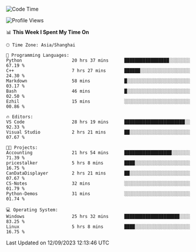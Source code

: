 <!--START_SECTION:waka-->
![Code Time](http://img.shields.io/badge/Code%20Time-1%2C246%20hrs%2026%20mins-blue)

![Profile Views](http://img.shields.io/badge/Profile%20Views-0-blue)

📊 **This Week I Spent My Time On** 

```text
🕑︎ Time Zone: Asia/Shanghai

💬 Programming Languages: 
Python                   20 hrs 37 mins      █████████████████░░░░░░░░   67.19 % 
C++                      7 hrs 27 mins       ██████░░░░░░░░░░░░░░░░░░░   24.30 % 
Markdown                 58 mins             █░░░░░░░░░░░░░░░░░░░░░░░░   03.17 % 
Bash                     46 mins             █░░░░░░░░░░░░░░░░░░░░░░░░   02.50 % 
Ezhil                    15 mins             ░░░░░░░░░░░░░░░░░░░░░░░░░   00.86 % 

🔥 Editors: 
VS Code                  28 hrs 19 mins      ███████████████████████░░   92.33 % 
Visual Studio            2 hrs 21 mins       ██░░░░░░░░░░░░░░░░░░░░░░░   07.67 % 

🐱‍💻 Projects: 
Accounting               21 hrs 54 mins      ██████████████████░░░░░░░   71.39 % 
pricestalker             5 hrs 8 mins        ████░░░░░░░░░░░░░░░░░░░░░   16.75 % 
CanDataDisplayer         2 hrs 21 mins       ██░░░░░░░░░░░░░░░░░░░░░░░   07.67 % 
CS-Notes                 32 mins             ░░░░░░░░░░░░░░░░░░░░░░░░░   01.79 % 
Python-Demos             31 mins             ░░░░░░░░░░░░░░░░░░░░░░░░░   01.74 % 

💻 Operating System: 
Windows                  25 hrs 32 mins      █████████████████████░░░░   83.25 % 
Linux                    5 hrs 8 mins        ████░░░░░░░░░░░░░░░░░░░░░   16.75 % 
```


 Last Updated on 12/09/2023 12:13:46 UTC
<!--END_SECTION:waka-->